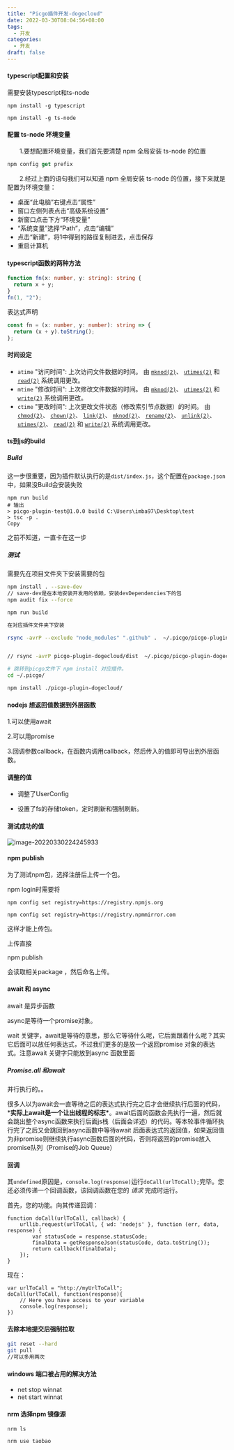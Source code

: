 ```yaml
---
title: "Picgo插件开发-dogecloud"
date: 2022-03-30T08:04:56+08:00
tags:
  - 开发	
categories:
  - 开发
draft: false
---
```


#### typescript配置和安装

需要安装typescript和ts-node

```
npm install -g typescript

npm install -g ts-node
```

#### 配置 ts-node 环境变量

　　1.要想配置环境变量，我们首先要清楚 npm 全局安装 ts-node 的位置

```swift
npm config get prefix
```

　　2.经过上面的语句我们可以知道 npm 全局安装 ts-node 的位置，接下来就是配置为环境变量：

- 桌面“此电脑”右键点击“属性”
- 窗口左侧列表点击“高级系统设置”
- 新窗口点击下方“环境变量”
- “系统变量”选择“Path”，点击“编辑”
- 点击“新建”，将1中得到的路径复制进去，点击保存
- 重启计算机

#### typescript函数的两种方法

```typescript
function fn(x: number, y: string): string {
  return x + y;
}
fn(1, "2");

```

表达式声明

```typescript
const fn = (x: number, y: number): string => {
  return (x + y).toString();
};
```



#### 时间设定

- `atime` "访问时间": 上次访问文件数据的时间。 由 [`mknod(2)`](http://url.nodejs.cn/dC6BPb)、 [`utimes(2)`](http://url.nodejs.cn/58Fxaj) 和 [`read(2)`](http://url.nodejs.cn/3BmXqe) 系统调用更改。
- `mtime` "修改时间": 上次修改文件数据的时间。 由 [`mknod(2)`](http://url.nodejs.cn/dC6BPb)、 [`utimes(2)`](http://url.nodejs.cn/58Fxaj) 和 [`write(2)`](http://url.nodejs.cn/NmUvmK) 系统调用更改。
- `ctime` "更改时间": 上次更改文件状态（修改索引节点数据）的时间。 由 [`chmod(2)`](http://url.nodejs.cn/K3psEw)、 [`chown(2)`](http://url.nodejs.cn/vSBegL)、 [`link(2)`](http://url.nodejs.cn/U8H1mr)、 [`mknod(2)`](http://url.nodejs.cn/dC6BPb)、 [`rename(2)`](http://url.nodejs.cn/YbqghQ)、 [`unlink(2)`](http://url.nodejs.cn/gjRRsM)、 [`utimes(2)`](http://url.nodejs.cn/58Fxaj)、 [`read(2)`](http://url.nodejs.cn/3BmXqe) 和 [`write(2)`](http://url.nodejs.cn/NmUvmK) 系统调用更改。

#### ts到js的build

##### Build

这一步很重要，因为插件默认执行的是`dist/index.js`，这个配置在`package.json`中，如果没Build会安装失败

```
npm run build
# 输出
> picgo-plugin-test@1.0.0 build C:\Users\imba97\Desktop\test
> tsc -p .
Copy
```

之前不知道，一直卡在这一步

##### 测试

需要先在项目文件夹下安装需要的包

```Bash
npm install . --save-dev
// save-dev是在本地安装开发用的依赖，安装devDependencies下的包
npm audit fix --force
```



```bash
npm run build

在对应插件文件夹下安装

rsync -avrP --exclude "node_modules" ".github" .  ~/.picgo/picgo-plugin-dogecloud/


// rsync -avrP picgo-plugin-dogecloud/dist  ~/.picgo/picgo-plugin-dogecloud/

# 跳转到picgo文件下 npm install 对应插件。
cd ~/.picgo/

npm install ./picgo-plugin-dogecloud/


```

#### nodejs 想返回值数据到外层函数

1.可以使用await

2.可以用promise

3.回调参数callback，在函数内调用callback，然后传入的值即可导出到外层函数。



#### 调整的值

+ 调整了UserConfig

+ 设置了fs的存储token，定时刷新和强制刷新。









#### 测试成功的值

![image-20220330224245933](https://s2.loli.net/2022/03/30/9st28GTpfxdjM6B.jpg)



#### npm publish

为了测试npm包，选择注册后上传一个包。

npm login时需要将

`npm config set registry=https://registry.npmjs.org`

`npm config set registry=https://registry.npmmirror.com`

这样才能上传包。



上传直接

npm publish

会读取相关package ，然后命名上传。



#### await 和 async

await 是异步函数

async是等待一个promise对象。

wait 关键字，await是等待的意思，那么它等待什么呢，它后面跟着什么呢？其实它后面可以放任何表达式，不过我们更多的是放一个返回promise 对象的表达式。注意await 关键字只能放到async 函数里面



##### Promise.all 和await

并行执行的。。

很多人以为await会一直等待之后的表达式执行完之后才会继续执行后面的代码，***实际上await是一个让出线程的标志\***。await后面的函数会先执行一遍，然后就会跳出整个async函数来执行后面js栈（后面会详述）的代码。等本轮事件循环执行完了之后又会跳回到async函数中等待await
后面表达式的返回值，如果返回值为非promise则继续执行async函数后面的代码，否则将返回的promise放入promise队列（Promise的Job Queue）



#### 回调

其`undefined`原因是，`console.log(response)`运行`doCall(urlToCall);`完毕。您还必须传递一个回调函数，该回调函数在您的
*请求* 完成时运行。

首先，您的功能。向其传递回调：

```
function doCall(urlToCall, callback) {
    urllib.request(urlToCall, { wd: 'nodejs' }, function (err, data, response) {                              
        var statusCode = response.statusCode;
        finalData = getResponseJson(statusCode, data.toString());
        return callback(finalData);
    });
}
```

现在：

```
var urlToCall = "http://myUrlToCall";
doCall(urlToCall, function(response){
    // Here you have access to your variable
    console.log(response);
})
```



#### 去除本地提交后强制拉取

```Bash
git reset --hard
git pull
//可以多用两次
```

#### windows 端口被占用的解决方法

- net stop winnat
- net start winnat



#### nrm 选择npm 镜像源

`nrm ls`

`nrm use taobao`

